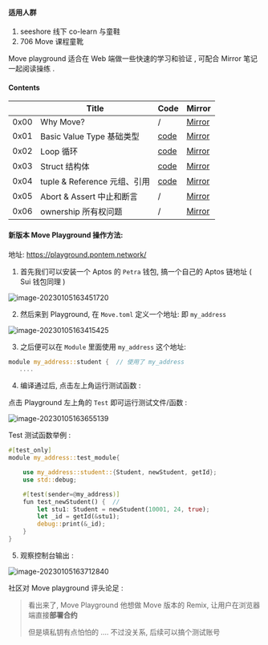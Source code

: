 #### 适用人群

1. seeshore 线下 co-learn 与童鞋
2. 706 Move 课程童靴

Move playground 适合在 Web 端做一些快速的学习和验证 , 可配合 Mirror 笔记一起阅读操练 .



#### Contents

|      | Title                        | Code                                                         | Mirror                                                       |
| ---- | ---------------------------- | ------------------------------------------------------------ | ------------------------------------------------------------ |
| 0x00 | Why Move?                    | /                                                            | [Mirror](https://mirror.xyz/0x65d5b68A7878A987e7A19826A7f9Aa6F5F92e10F/RlJedleB0o9BfKGJyJSnwra7eRkK93C2c8EIhKB3-ec) |
| 0x01 | Basic Value Type 基础类型    | [code](https://github.com/Demian101/Move-Colearn-Camp-Seeshore/tree/main/01-Basic-Value-Type) | [Mirror](https://mirror.xyz/0x65d5b68A7878A987e7A19826A7f9Aa6F5F92e10F/2OcPxVUduAO7SC45R2iWifnkZqGkIX3QsEQb44mUR_k) |
| 0x02 | Loop 循环                    | [code](https://github.com/Demian101/Move-Colearn-Camp-Seeshore/tree/main/02-Loop) | [Mirror](https://mirror.xyz/0x65d5b68A7878A987e7A19826A7f9Aa6F5F92e10F/DXZLErU3mhh1DR77sT9z96H1yudCE5FVNDO6_USeaE4) |
| 0x03 | Struct 结构体                | [code](https://github.com/Demian101/Move-Colearn-Camp-Seeshore/tree/main/03-Struct) | [Mirror](https://mirror.xyz/0x65d5b68A7878A987e7A19826A7f9Aa6F5F92e10F/oC8X_b2sNZhXLw9DygizgIsp143IxUI32oSymmgLHJY) |
| 0x04 | tuple & Reference 元组、引用 | [code](https://github.com/Demian101/Move-Colearn-Camp-Seeshore/tree/main/04-Reference) | [Mirror](https://mirror.xyz/0x65d5b68A7878A987e7A19826A7f9Aa6F5F92e10F/cEyfZZet5KeMH1bf_FOCKMDz81o5got2OqL-TcdiI6o) |
| 0x05 | Abort & Assert 中止和断言    | /                                                            | [Mirror](https://mirror.xyz/0x65d5b68A7878A987e7A19826A7f9Aa6F5F92e10F/vljKhk_e31GmGdNoi64_B7CA1NxK8_g4P4thfz64gDQ) |
| 0x06 | ownership 所有权问题         | /                                                            | [Mirror](https://mirror.xyz/0x65d5b68A7878A987e7A19826A7f9Aa6F5F92e10F/VH9p6T6kBCoBwYIfORHsyz-7yZEjMYsVT9zrMAcsdk8) |



#### 新版本 Move Playground 操作方法:

地址: https://playground.pontem.network/



1. 首先我们可以安装一个 Aptos 的 `Petra`  钱包, 搞一个自己的 Aptos 链地址 ( Sui 钱包同理 )

![image-20230105163451720](http://imagesoda.oss-cn-beijing.aliyuncs.com/Sodaoo/2023-01-05-083814.png)



2. 然后来到 Playground, 在 `Move.toml` 定义一个地址: 即 `my_address` 

![image-20230105163415425](http://imagesoda.oss-cn-beijing.aliyuncs.com/Sodaoo/2023-01-05-083817.png)



3. 之后便可以在 `Module` 里面使用 `my_address` 这个地址:  

```rust
module my_address::student {  // 使用了 my_address
   ....
```



4. 编译通过后,  点击左上角运行测试函数 : 

点击 Playground 左上角的 `Test` 即可运行测试文件/函数 : 

![image-20230105163655139](http://imagesoda.oss-cn-beijing.aliyuncs.com/Sodaoo/2023-01-05-083823.png)



Test 测试函数举例 : 

```rust
#[test_only]
module my_address::test_module{

    use my_address::student::{Student, newStudent, getId};
    use std::debug;

    #[test(sender=@my_address)]
    fun test_newStudent() {  //
        let stu1: Student = newStudent(10001, 24, true);
        let _id = getId(&stu1);
        debug::print(&_id);
    }
}
```



5. 观察控制台输出 : 

![image-20230105163712840](http://imagesoda.oss-cn-beijing.aliyuncs.com/Sodaoo/2023-01-05-083825.png)



社区对 Move playground 评头论足  : 

> 看出来了, Move Playground 他想做 Move 版本的 Remix, 让用户在浏览器端直接**部署合约**
>
> 但是填私钥有点怕怕的 .... 不过没关系, 后续可以搞个测试账号

